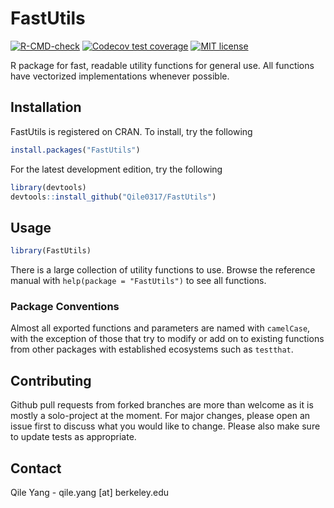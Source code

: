 # FastUtils

<!-- badges: start -->
[![R-CMD-check](https://github.com/Qile0317/FastUtils/actions/workflows/R-CMD-check.yaml/badge.svg)](https://github.com/Qile0317/FastUtils/actions/workflows/R-CMD-check.yaml)
[![Codecov test coverage](https://codecov.io/gh/Qile0317/FastUtils/branch/main/graph/badge.svg)](https://app.codecov.io/gh/Qile0317/FastUtils?branch=main)
[![MIT license](https://img.shields.io/badge/license-MIT-green.svg)](https://github.com/Qile0317/FastUtils/blob/main/LICENSE.md)
<!-- badges: end -->

R package for fast, readable utility functions for general use. All functions have vectorized implementations whenever possible.

## Installation

FastUtils is registered on CRAN. To install, try the following

```R
install.packages("FastUtils")
```

For the latest development edition, try the following

```R
library(devtools)
devtools::install_github("Qile0317/FastUtils")
```

## Usage

```R
library(FastUtils)
```

There is a large collection of utility functions to use. Browse the reference manual with ```help(package = "FastUtils")``` to see all functions.

### Package Conventions

Almost all exported functions and parameters are named with `camelCase`, with the exception of those that try to modify or add on to existing functions from other packages with established ecosystems such as `testthat`.

## Contributing

Github pull requests from forked branches are more than welcome as it is mostly a solo-project at the moment. For major changes, please open an issue first to discuss what you would like to change. Please also make sure to update tests as appropriate.

## Contact

Qile Yang - qile.yang \[at\] berkeley.edu
